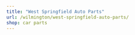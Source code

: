 ```yaml
---
title: "West Springfield Auto Parts"
url: /wilmington/west-springfield-auto-parts/
shop: car parts
---
```

